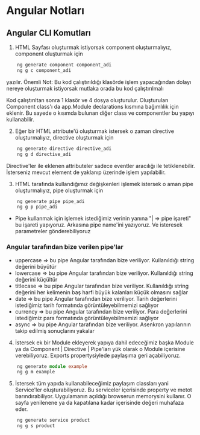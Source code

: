 # Angular Notları

## Angular CLI Komutları
1) HTML Sayfası oluşturmak istiyorsak component oluşturmalıyız, component oluşturmak için 
```typescript
    ng generate component component_adi 
    ng g c component_adi 
```
yazılır.
Önemli Not: Bu kod çalıştırıldığı klasörde işlem yapacağından dolayı nereye oluşturmak istiyorsak mutlaka orada bu kod çalıştırılmalı

Kod çalıştırıltan sonra 1 klasör ve 4 dosya oluşturulur. Oluşturulan Component class'ı da app.Module declarations kısmına bağımlılık için eklenir. Bu sayede o kısımda bulunan diğer class ve componentler bu yapıyı kullanabilir.

2) Eğer bir HTML attribute'ü oluşturmak istersek o zaman directive oluşturmalıyız, directive oluşturmak için
```typescript
    ng generate directive directive_adi 
    ng g d directive_adi 
```
Directive'ler ile eklenen attributeler sadece eventler aracılığı ile tetiklenebilir. İsterseniz mevcut element de yaklanıp üzerinde işlem yapılabilir.

3) HTML tarafında kullandığımız değişkenleri işlemek istersek o aman pipe oluşturmalıyız, pipe oluşturmak için
```typescript
    ng generate pipe pipe_adi
    ng g p pipe_adi
```

- Pipe kullanmak için işlemek istediğimiz verinin yanına "| => pipe işareti" bu işareti yapıyoruz. Arkasına pipe name'ini yazıyoruz. Ve isteresek parametreler gönderebiliyoruz

### Angular tarafından bize verilen pipe'lar
- uppercase => bu pipe Angular tarafından bize veriliyor. Kullanıldığı string değerini büyütür
- lowercase => bu pipe Angular tarafından bize veriliyor. Kullanıldığı string değerini küçültür
- titlecase => bu pipe Angular tarafından bize veriliyor. Kullanıldığı string değerini her kelimenin baş harfi büyük kalanları küçük olmasını sağlar
- date => bu pipe Angular tarafından bize veriliyor. Tarih değerlerini istediğimiz tarih formatında görüntüleyebilmemizi sağlıyor
- currency => bu pipe Angular tarafından bize veriliyor. Para değerlerini istediğimiz para formatında görüntüleyebilmemizi sağlıyor
- async => bu pipe Angular tarafından bize veriliyor. Asenkron yapılarının takip edilmiş sonuçlarını yakalar

4) İstersek ek bir Module ekleyerek yapıya dahil edeceğimiz başka Module ya da Component | Directive | Pipe'ları yük olarak o Module içerisine verebiliyoruz. Exports propertysiylede paylaşıma geri açabiliyoruz.
```typescript
    ng generate module example
    ng g m example
```

5) İstersek tüm yapıda kullanabileceğimiz paylaşım classları yani Service'ler oluşturabiliyoruz. Bu serviceler içerisinde property ve metot barındırabiliyor. Uygulamanın açıldığı browserun memorysini kullanır. O sayfa yenilenene ya da kapatılana kadar içerisinde değeri muhafaza eder.
```typescript
    ng generate service product
    ng g s product
```

